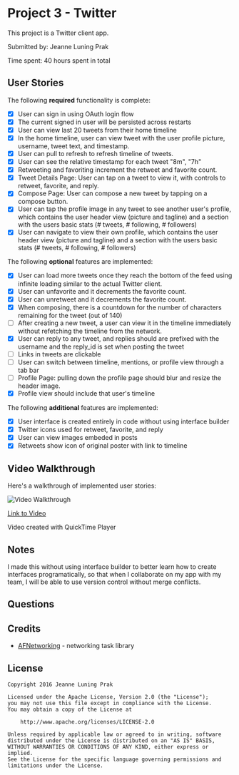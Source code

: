 # Project 3 - Twitter

This project is a Twitter client app.

Submitted by: Jeanne Luning Prak

Time spent: 40 hours spent in total

## User Stories

The following **required** functionality is complete:
- [x] User can sign in using OAuth login flow
- [x] The current signed in user will be persisted across restarts
- [x] User can view last 20 tweets from their home timeline
- [x] In the home timeline, user can view tweet with the user profile picture, username, tweet text, and timestamp.
- [x] User can pull to refresh to refresh timeline of tweets.
- [x] User can see the relative timestamp for each tweet "8m", "7h"
- [x] Retweeting and favoriting increment the retweet and favorite count.
- [x] Tweet Details Page: User can tap on a tweet to view it, with controls to retweet, favorite, and reply.
- [x] Compose Page: User can compose a new tweet by tapping on a compose button.
- [x] User can tap the profile image in any tweet to see another user's profile, which contains the user header view (picture and tagline) and a section with the users basic stats (# tweets, # following, # followers)
- [x] User can navigate to view their own profile, which contains the user header view (picture and tagline) and a section with the users basic stats (# tweets, # following, # followers)

The following **optional** features are implemented:
* [x] User can load more tweets once they reach the bottom of the feed using infinite loading similar to the actual Twitter client.
* [x] User can unfavorite and it decrements the favorite count. 
* [x] User can unretweet and it decrements the favorite count. 
* [x] When composing, there is a countdown for the number of characters remaining for the tweet (out of 140)
* [ ] After creating a new tweet, a user can view it in the timeline immediately without refetching the timeline from the network.
* [x] User can reply to any tweet, and replies should are prefixed with the username and the reply_id is set when posting the tweet
* [ ] Links in tweets are clickable
* [ ] User can switch between timeline, mentions, or profile view through a tab bar
* [ ] Profile Page: pulling down the profile page should blur and resize the header image.
* [x] Profile view should include that user's timeline

The following **additional** features are implemented:
- [x] User interface is created entirely in code without using interface builder
- [x] Twitter icons used for retweet, favorite, and reply
- [x] User can view images embeded in posts
- [x] Retweets show icon of original poster with link to timeline
## Video Walkthrough

Here's a walkthrough of implemented user stories:

<img src='http://i.imgur.com/gE5ye8M.gif' title='Video Walkthrough' width='' alt='Video Walkthrough' />

<a href="https://www.youtube.com/watch?v=W7UdBF1ir2M">Link to Video</a>

Video created with QuickTime Player

## Notes

I made this without using interface builder to better learn how to create interfaces programatically, so that when I collaborate on my app with my team, I will be able to use version control without merge conflicts.

## Questions

## Credits

- [AFNetworking](https://github.com/AFNetworking/AFNetworking) - networking task library

## License

    Copyright 2016 Jeanne Luning Prak

    Licensed under the Apache License, Version 2.0 (the "License");
    you may not use this file except in compliance with the License.
    You may obtain a copy of the License at

        http://www.apache.org/licenses/LICENSE-2.0

    Unless required by applicable law or agreed to in writing, software
    distributed under the License is distributed on an "AS IS" BASIS,
    WITHOUT WARRANTIES OR CONDITIONS OF ANY KIND, either express or implied.
    See the License for the specific language governing permissions and
    limitations under the License.
